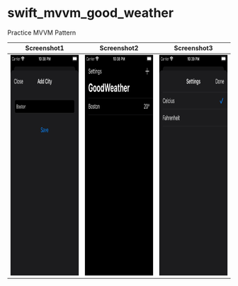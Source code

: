 # swift_mvvm_good_weather
Practice MVVM Pattern

Screenshot1             |  Screenshot2 |  Screenshot3
:-------------------------:|:-------------------------:|:-------------------------:
<img src="https://github.com/oliver-anh-nguyen/swift_mvvm_good_weather/blob/main/s1.png" width="300" height="500">  |  <img src="https://github.com/oliver-anh-nguyen/swift_mvvm_good_weather/blob/main/s2.png" width="300" height="500">|  <img src="https://github.com/oliver-anh-nguyen/swift_mvvm_good_weather/blob/main/s3.png" width="300" height="500">
